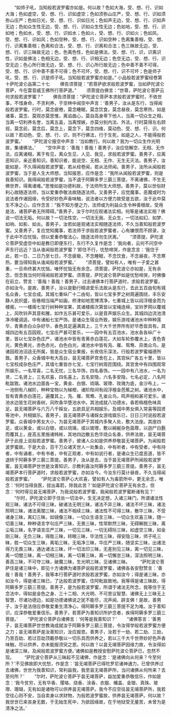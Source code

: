<!-- { "loadSidebar": true } -->
　　“如师子吼，当知般若波罗蜜亦如是。何以故？色如大海，受、想、行、识如大海；色如虚空，受、想、行、识如虚空；色如须弥山庄严，受、想、行、识如须弥山庄严；色如日光，受、想、行、识如日光；色如声无边，受、想、行、识如声无边；色如众生性无边，受、想、行、识如众生性无边；色如地，受、想、行、识如地；色如水，受、想、行、识如水；色如火，受、想、行、识如火；色如风，受、想、行、识如风；色如空种，受、想、行、识如空种；色离集善相，受、想、行、识离集善相；色离和合法，受、想、行、识离和合法；色三昧故无边，受、想、行、识三昧故无边；色，色离色性，色如是佛法，受、想、行、识，识离识性，识如是佛法；色相无边，受、想、行、识相无边；色空无边，受、想、行、识空无边；色心所行故无边，受、想、行、识心所行故无边；色中善不善不可得，受、想、行、识中善不善不可得；色不可坏，受、想、行、识不可坏；色是师子吼，受、想、行、识是师子吼。当知般若波罗蜜亦如是。”
小品般若波罗蜜经卷第十萨陀波仑品第二十七
　　佛告须菩提：“若菩萨欲求般若波罗蜜，当如萨陀波仑菩萨，今在雷音威王佛所行菩萨道。”
　　须菩提白佛言：“世尊，萨陀波仑菩萨云何求般若波罗蜜？”
　　佛告须菩提：“萨陀波仑菩萨本求般若波罗蜜时，不依世事，不惜身命，不贪利养，于空林中闻空中声言：‘善男子，汝从是东行，当得闻般若波罗蜜。行时，莫念疲倦，莫念睡眠，莫念饮食，莫念昼夜，莫念寒热，如是诸事，莫念、莫观亦莫思惟，离谄曲心，莫自高身卑下他人，当离一切众生之相，当离一切利养名誉，当离五盖，当离悭嫉，亦莫分别内法、外法，行时莫得左右顾视，莫念前，莫念后，莫念上，莫念下，莫念四维，莫动色、受、想、行、识。何以故？若动色、受、想、行、识，则不行佛法，行于生死，如是之人，不能得般若波罗蜜。’
　　“萨陀波仑报空中声言：‘当如教行。何以故？我为一切众生作光明故，集诸佛法。’
　　“空中声言：‘善哉！善哉！善男子，汝应信解空、无相、无作法，应离诸相，离于有见，离众生见、人见、我见，求般若波罗蜜。善男子，应离恶知识，亲近善知识。善知识者，能说空、无相、无作、无生无灭法。善男子，汝能如是，不久得闻般若波罗蜜，若从经卷闻，若从法师闻。善男子，汝所从闻般若波罗蜜，当于是人生大师想，当知报恩，应作是念：“我所从闻般若波罗蜜，则是我善知识。我得闻般若波罗蜜，当不退于阿耨多罗三藐三菩提，不离诸佛，不生无佛世界，得离诸难。”思惟如是功德利故，于法师所生大师想。善男子，莫以世俗财利心故随逐法师，当以爱重恭敬法故随逐法师。又善男子，应觉魔事，恶魔或时为说法者作诸因缘，令受好妙色声香味触，说法者以方便力故受是五欲，汝于此中莫生不净之心，应作念言：“我不知方便之力，法师或为利益众生令种善根故，受用是法，诸菩萨者无所障碍。”善男子，汝于尔时应观诸法实相。何等是诸法实相？佛说一切法无垢。何以故？一切法性空，一切法无我、无众生，一切法如幻、如梦、如响、如影、如炎。善男子，汝若如是观诸法实相随逐法师，不久当善知般若波罗蜜。又善男子，复应觉知魔事，若法师于求般若波罗蜜者，心有嫌恨而不顾录，汝于此中不应忧恼，但以爱重恭敬法心，随逐法师勿生厌离。’
　　“须菩提，萨陀波仑菩萨受虚空中如是教已即便东行，东行不久复作是念：‘我向者，云何不问空中声东行远近？当从谁闻般若波罗蜜？’即住不行，忧愁啼哭，作是念言：‘我住于此，若一日、二日乃至七日，不念疲极，不念睡眠，不念饮食，不念昼夜，不念寒热，要当得知我从谁闻般若波罗蜜。’
　　“须菩提，譬如有人，唯有一子爱之甚重，一旦命终甚大忧恼，唯怀忧恼无有余念。须菩提，萨陀波仑亦如是，无有余念，但念我当何时得闻般若波罗蜜。须菩提，萨陀波仑菩萨如是忧愁啼哭，时佛像在前立，赞言：‘善哉！善哉！善男子，过去诸佛本行菩萨道时，求般若波罗蜜，亦如汝今。是故，善男子，汝以是勤行精进爱乐法故从是东行，去此五百由旬有城名众香，七宝合成。其城七重纵广十二由旬，皆以七宝多罗之树周遍围绕，丰乐安静人民炽盛，街巷相当端严如画，桥津如地宽博清净，七重城上皆以阎浮檀金而为楼阁，一一楼阁七宝行树种种宝果，其诸楼阁次第皆以宝绳连绵，宝铃罗网以覆城上，风吹铃声其音和雅，如作五乐甚可爱乐，以是音声娱乐众生。其城四边流池清净冷暖调适，中有诸船七宝严饰，是诸众生宿业所致，娱乐游戏诸池水中种种莲华，青黄赤白众杂好华，香色具足遍满其上，三千大千世界所有好华悉皆具有。其城四边有五百园观，七宝庄严甚可爱乐，一一园中有五百池水，池水各各纵广十里，皆以七宝杂色庄严，诸池水中皆有青黄赤白莲花，大如车轮弥覆水上，青色青光，黄色黄光，赤色赤光，白色白光，诸池水中皆有凫、雁、鸳鸯、异类众鸟，是诸园观池沼适无所属，皆是众生宿业果报，长夜信乐深法，行般若波罗蜜福德所致。善男子，众香城中有大高台，昙无竭菩萨宫舍在上，其宫纵广各五十里，皆以七宝校成杂色庄严，其墙七重皆亦七宝，七宝行树周匝围绕。其宫舍中有四围观常所娱乐，一名常喜，二名无忧，三名华饰，四名香饰。一一园中有八池水，一名为贤，二名贤上，三名欢喜，四名喜上，五名安隐，六名多安隐，七名必定，八名阿毗跋致。诸池水边面各一宝，黄金、白银、琉璃、玻瓈、玫瑰为底，金沙布上，一一池侧有八梯阶，种种宝物以为梯橙，诸阶陛间有阎浮檀金芭蕉之树。诸池水中，皆有青黄赤白莲花，遍覆其上，凫、雁、鸳鸯、孔雀众鸟，鸣声相和甚可爱乐，诸池水边皆生花树香树，风吹香华堕池水中。其池成就八功德水，香若栴檀色味具足。昙无竭菩萨与六万八千婇女，五欲具足共相娱乐，及城中男女俱入常喜等园贤等池中，共相娱乐。善男子，昙无竭菩萨与诸婇女游戏娱乐已，日日三时说般若波罗蜜。众香城中男女大小，为昙无竭菩萨于其城内多聚人处，敷大法座。其座四足，或以黄金，或以白银，或以琉璃，或以玻瓈，敷以綩綖杂色茵蓐，以迦尸白氎而覆其上，座高五里施诸帏帐，其地四边散五色华烧众名香，供养法故，昙无竭菩萨于此座上说般若波罗蜜。善男子，彼诸人众如是供养恭敬昙无竭菩萨。为闻般若波罗蜜故。于是大会，百千万众诸天世人一处集会，中有听者，中有受者，中有持者，中有诵者，中有书者，中有正观者，中有如说行者，是诸众生已度恶道，皆不退转于阿耨多罗三藐三菩提。善男子，汝从是去，当于昙无竭菩萨所闻般若波罗蜜，昙无竭菩萨世世是汝善知识，示教利喜汝阿耨多罗三藐三菩提。善男子，昙无竭菩萨本行菩萨道时，求般若波罗蜜，亦如汝今。今汝东行莫计昼夜，不久当得闻般若波罗蜜。’
　　“萨陀波仑菩萨心大欢喜，譬如有人为毒箭所中，更无余念，唯念：‘何时当得良医，拔出毒箭，除我此苦？’如是萨陀波仑菩萨无有余念，但念：‘何时得见昙无竭菩萨，为我说般若波罗蜜，我闻般若波罗蜜断诸有见？’
　　“尔时，萨陀波仑即于住处一切法中，生无决定想，入诸三昧门，所谓诸法性观三昧，诸法不可得三昧，破诸法无明三昧，诸法不异三昧，诸法不坏三昧，诸法照明三昧，诸法离闇三昧，诸法不相续三昧，诸法性不可得三昧，散华三昧，不受诸身三昧，离幻三昧，如镜像三昧，一切众生语言三昧，一切众生欢喜三昧，随一切善三昧，种种语言字句庄严三昧，无畏三昧，性常默然三昧，无碍解脱三昧，离尘垢三昧，名字语言庄严三昧，一切见三昧，一切无碍际三昧，如虚空三昧，如金刚三昧，无负三昧，得胜三昧，转眼三昧，毕法性三昧，得安隐三昧，师子吼三昧，胜一切众生三昧，离垢三昧，无垢净三昧，华庄严三昧，随坚实三昧，出诸法得力无畏三昧，通达诸法三昧，坏一切法印三昧，无差别见三昧，离一切见三昧，离一切闇三昧，离一切相三昧，离一切著三昧，离一切懈怠三昧，深法照明三昧，善高三昧，不可夺三昧，破魔三昧，生光明三昧，见诸佛三昧。
　　“萨陀波仑菩萨住是诸三昧中，即见十方诸佛为诸菩萨说般若波罗蜜，诸佛各各安慰赞言：‘善哉！善哉！善男子，我等本行菩萨道时求般若波罗蜜，亦如汝今；得是诸三昧，亦如汝今，得是诸三昧已，了达般若波罗蜜，住阿毗跋致地。我等得是诸三昧故，得阿耨多罗三藐三菩提。善男子，是为般若波罗蜜，所谓于诸法无所念，我等住于无念法中，得如是金色之身、三十二相、大光明、不可思议智慧、诸佛无上三昧无上智慧，尽诸功德边，如是功德诸佛说之犹不能尽，况声闻、辟支佛！是故，善男子，汝于是法倍应恭敬爱重生清净心，得阿耨多罗三藐三菩提不足为难。汝于善知识，应深恭敬爱重信乐。善男子，若菩萨为善知识所护念者，疾得阿耨多罗三藐三菩提。’
　　“萨陀波仑菩萨白诸佛言：‘何等是我善知识？’
　　“诸佛答言：‘善男子，昙无竭菩萨世世教诲成就汝于阿耨多罗三藐三菩提，令汝得学般若波罗蜜方便之力；昙无竭菩萨是汝善知识，汝应报恩。善男子，汝若于一劫、若二劫、三劫，乃至百劫、若过百劫顶戴恭敬以一切乐具而供养之，若以三千大千世界妙好色声香味触，尽以供养，亦未能报须臾之恩。何以故？以昙无竭菩萨因缘力故，令汝得如是诸深三昧，及闻般若波罗蜜方便。’诸佛如是教授安慰萨陀波仑菩萨已，忽然不现。
　　“萨陀波仑菩萨从三昧起不见诸佛，作是念：‘是诸佛向从何来？今至何所？’不见佛故即大忧愁，作是念：‘昙无竭菩萨已得陀罗尼诸神通力，已曾供养过去诸佛，世世为我善知识，常利益我，我至昙无竭菩萨所，当问诸佛从何所来？去至何所？’
　　“尔时，萨陀波仑菩萨于昙无竭菩萨，益加爱重恭敬信乐，作如是念：‘我今贫穷，无有华香、璎珞、烧香、涂香、衣服、幡盖、金银、真珠、玻瓈、珊瑚，无有如是诸物可以供养昙无竭菩萨。我今不应空往昙无竭菩萨所，我若空往心则不安，当自卖身以求财物，为般若波罗蜜故，供养昙无竭菩萨。何以故？我世世已来丧身无数，于无始生死中，为欲因缘故，在于地狱受无量苦，未曾为是清净之法。’
